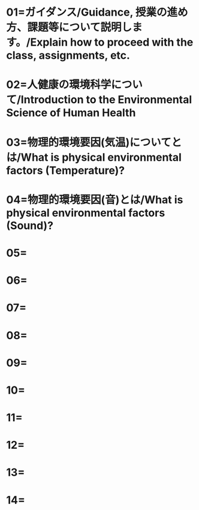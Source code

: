 # 01=ガイダンス/Guidance, 授業の進め方、課題等について説明します。/Explain how to proceed with the class, assignments, etc.
# 02=人健康の環境科学について/Introduction to the Environmental Science of Human Health
# 03=物理的環境要因(気温)についてとは/What is physical environmental factors (Temperature)?
# 04=物理的環境要因(音)とは/What is physical environmental factors (Sound)?
# 05=
# 06=
# 07=
# 08=
# 09=
# 10=
# 11=
# 12=
# 13=
# 14=
